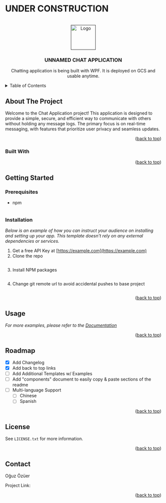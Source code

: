 # UNDER CONSTRUCTION 



<!-- PROJECT LOGO -->
<br />
<div align="center">
  <a href="">
    <img src="" alt="Logo" width="80" height="80">
  </a>

  <h3 align="center">UNNAMED CHAT APPLICATION</h3>

  <p align="center">
    Chatting application is being built with WPF. It is deployed on GCS and usable anytime. 
  </p>
</div>



<!-- TABLE OF CONTENTS -->
<details>
  <summary>Table of Contents</summary>
  <ol>
    <li>
      <a href="#about-the-project">About The Project</a>
      <ul>
        <li><a href="#built-with">Built With</a></li>
      </ul>
    </li>
    <li>
      <a href="#getting-started">Getting Started</a>
      <ul>
        <li><a href="#prerequisites">Prerequisites</a></li>
        <li><a href="#installation">Installation</a></li>
      </ul>
    </li>
    <li><a href="#usage">Usage</a></li>
    <li><a href="#roadmap">Roadmap</a></li>
    <li><a href="#contributing">Contributing</a></li>
    <li><a href="#license">License</a></li>
    <li><a href="#contact">Contact</a></li>
    <li><a href="#acknowledgments">Acknowledgments</a></li>
  </ol>
</details>



<!-- ABOUT THE PROJECT -->
## About The Project
Welcome to the Chat Application project! This application is designed to provide a simple, 
secure, and efficient way to communicate with others without holding any message logs. The primary focus is
on real-time messaging, with features that prioritize user privacy and seamless updates.
<p align="right">(<a href="#readme-top">back to top</a>)</p>



### Built With


<p align="right">(<a href="#readme-top">back to top</a>)</p>



<!-- GETTING STARTED -->
## Getting Started


### Prerequisites


* npm
  ```sh
  
  ```

### Installation

_Below is an example of how you can instruct your audience on installing and setting up your app. This template doesn't rely on any external dependencies or services._

1. Get a free API Key at [https://example.com](https://example.com)
2. Clone the repo
   ```sh
   
   ```
3. Install NPM packages
   ```sh
   
   ```
4. Change git remote url to avoid accidental pushes to base project
   ```sh

   ```

<p align="right">(<a href="#readme-top">back to top</a>)</p>



<!-- USAGE EXAMPLES -->
## Usage

_For more examples, please refer to the [Documentation](https://example.com)_

<p align="right">(<a href="#readme-top">back to top</a>)</p>



<!-- ROADMAP -->
## Roadmap

- [x] Add Changelog
- [x] Add back to top links
- [ ] Add Additional Templates w/ Examples
- [ ] Add "components" document to easily copy & paste sections of the readme
- [ ] Multi-language Support
    - [ ] Chinese
    - [ ] Spanish

<p align="right">(<a href="#readme-top">back to top</a>)</p>

<!-- LICENSE -->
## License

 See `LICENSE.txt` for more information.

<p align="right">(<a href="#readme-top">back to top</a>)</p>


<!-- CONTACT -->
## Contact

Oğuz Özüer

Project Link:

<p align="right">(<a href="#readme-top">back to top</a>)</p>


